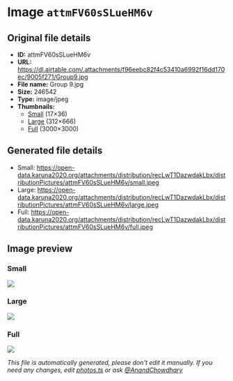 # Image `attmFV60sSLueHM6v`

## Original file details

- **ID:** attmFV60sSLueHM6v
- **URL:** https://dl.airtable.com/.attachments/f96eebc82f4c53410a6992f16dd170ec/9005f271/Group9.jpg
- **File name:** Group 9.jpg
- **Size:** 246542
- **Type:** image/jpeg
- **Thumbnails:**
  - [Small](https://dl.airtable.com/.attachmentThumbnails/d1dc9f692afe899b4e872a57f3beca3f/6bfc28e1) (17×36)
  - [Large](https://dl.airtable.com/.attachmentThumbnails/d363ea60f3117eada75f0b89bdd3fdeb/9a0a6e55) (312×666)
  - [Full](https://dl.airtable.com/.attachmentThumbnails/72452b1821392d94f88e2a267a6a0568/79358123) (3000×3000)

## Generated file details

- Small: https://open-data.karuna2020.org/attachments/distribution/recLwT1DazwdakLbx/distributionPictures/attmFV60sSLueHM6v/small.jpeg
- Large: https://open-data.karuna2020.org/attachments/distribution/recLwT1DazwdakLbx/distributionPictures/attmFV60sSLueHM6v/large.jpeg
- Full: https://open-data.karuna2020.org/attachments/distribution/recLwT1DazwdakLbx/distributionPictures/attmFV60sSLueHM6v/full.jpeg

## Image preview

### Small

![](https://open-data.karuna2020.org/attachments/distribution/recLwT1DazwdakLbx/distributionPictures/attmFV60sSLueHM6v/small.jpeg)

### Large

![](https://open-data.karuna2020.org/attachments/distribution/recLwT1DazwdakLbx/distributionPictures/attmFV60sSLueHM6v/large.jpeg)

### Full

![](https://open-data.karuna2020.org/attachments/distribution/recLwT1DazwdakLbx/distributionPictures/attmFV60sSLueHM6v/full.jpeg)

_This file is automatically generated, please don't edit it manually. If you need any changes, edit [photos.ts](/photos.ts) or ask [@AnandChowdhary](https://github.com/AnandChowdhary)_
